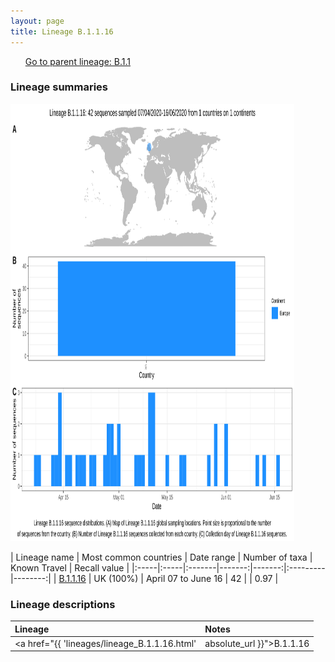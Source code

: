 ```yaml
---
layout: page
title: Lineage B.1.1.16
---
```




<p>
<ul class="actions small">
	 <a href="{{ 'lineages/lineage_B.1.1.html' | absolute_url }}" class="button special fit">Go to parent lineage: B.1.1</a>
</ul>
</p>
<h3> Lineage summaries</h3>

<img src="../assets/images/B.1.1.16.svg" alt="B.1.1.16 lineage summary figure" width="90%" height="700px" />


| Lineage name | Most common countries | Date range | Number of taxa | Known Travel | Recall value |
|:-----|:-----|:-------|-------:|-------:|:---------|--------:|
| <a href="{{ 'lineages/lineage_B.1.1.16.html' | absolute_url }}">B.1.1.16</a> | UK (100%) | April 07 to June 16 | 42 |  | 0.97 |

<h3>Lineage descriptions</h3>

| Lineage | Notes |
|:-----|:-----|
| <a href="{{ 'lineages/lineage_B.1.1.16.html' | absolute_url }}">B.1.1.16</a> | Wales lineage (some reassigned to B.1.1 as split up in most recent phylogeny) |

